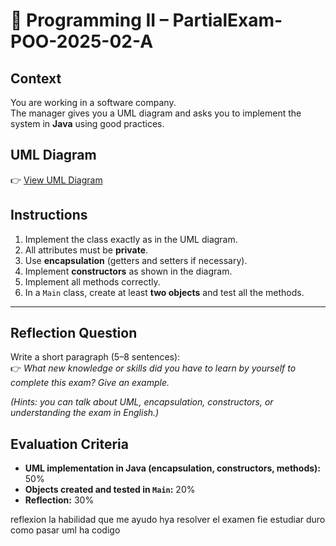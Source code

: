 # 📝 Programming II – PartialExam-POO-2025-02-A

## Context
You are working in a software company.  
The manager gives you a UML diagram and asks you to implement the system in **Java** using good practices.

## UML Diagram
👉 [View UML Diagram](https://www.rapidcharts.ai/editor/f6a4ffd7-7b94-4fc5-9923-e1e365cd0862/View)

## Instructions
1. Implement the class exactly as in the UML diagram.  
2. All attributes must be **private**.  
3. Use **encapsulation** (getters and setters if necessary).  
4. Implement **constructors** as shown in the diagram.  
5. Implement all methods correctly.  
6. In a `Main` class, create at least **two objects** and test all the methods.  

---

## Reflection Question
Write a short paragraph (5–8 sentences):  
👉 *What new knowledge or skills did you have to learn by yourself to complete this exam? Give an example.*

*(Hints: you can talk about UML, encapsulation, constructors, or understanding the exam in English.)*



## Evaluation Criteria
- **UML implementation in Java (encapsulation, constructors, methods):** 50%  
- **Objects created and tested in `Main`:** 20%  
- **Reflection:** 30% 
 
 reflexion 
 la habilidad que me ayudo hya resolver el examen fie estudiar duro como pasar uml ha codigo 
